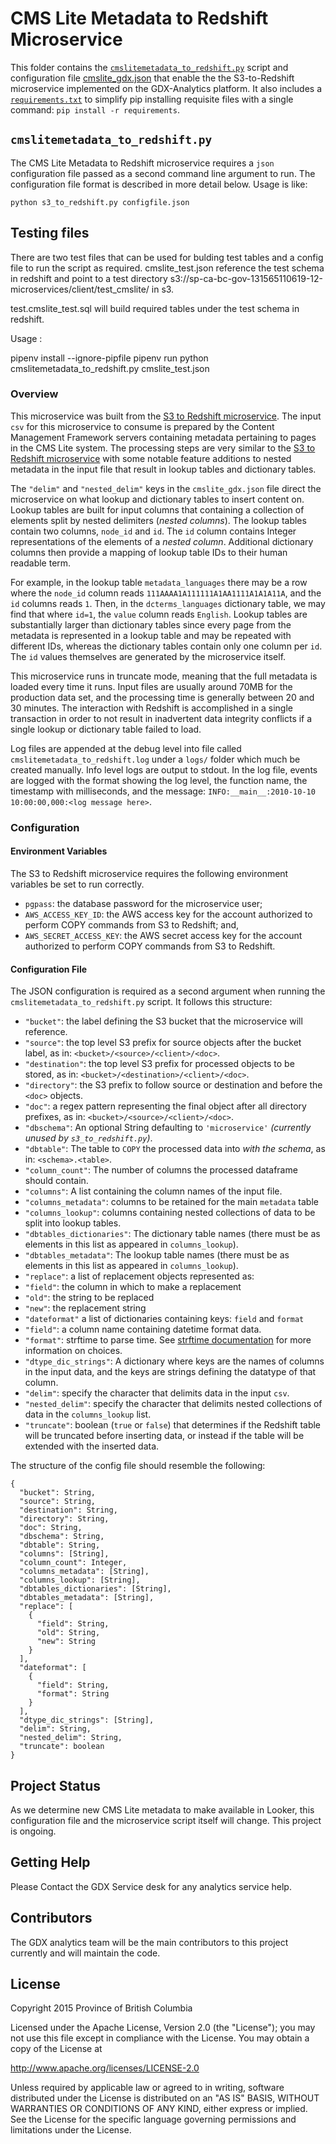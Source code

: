 # CMS Lite Metadata to Redshift Microservice

This folder contains the [`cmslitemetadata_to_redshift.py`](./cmslitemetadata_to_redshift.py) script and configuration file [cmslite_gdx.json](./cmslite_gdx.json) that enable the the S3-to-Redshift microservice implemented on the GDX-Analytics platform. It also includes a [`requirements.txt`](./requirements.txt) to simplify pip installing requisite files with a single command: `pip install -r requirements`.

## `cmslitemetadata_to_redshift.py`

The CMS Lite Metadata to Redshift microservice requires a `json` configuration file passed as a second command line argument to run. The configuration file format is described in more detail below. Usage is like:

```
python s3_to_redshift.py configfile.json
```

## Testing files

There are two test files that can be used for bulding test tables and a config file to run the script as required. cmslite_test.json reference the test schema in redshift and point to a test directory s3://sp-ca-bc-gov-131565110619-12-microservices/client/test_cmslite/ in s3. 

test.cmslite_test.sql will build required tables under the test schema in redshift.

Usage : 

pipenv install --ignore-pipfile
pipenv run python cmslitemetadata_to_redshift.py cmslite_test.json

### Overview

This microservice was built from the [S3 to Redshift microservice](/microservices/s3_to_redshift/). The input `csv` for this microservice to consume is prepared by the Content Management Framework servers containing metadata pertaining to pages in the CMS Lite system. The processing steps are very similar to the [S3 to Redshift microservice](/microservices/s3_to_redshift/) with some notable feature additions to nested metadata in the input file that result in lookup tables and dictionary tables.

The `"delim"` and `"nested_delim"` keys in the `cmslite_gdx.json` file direct the microservice on what lookup and dictionary tables to insert content on. Lookup tables are built for input columns that containing a collection of elements split by nested delimiters (_nested columns_). The lookup tables contain two columns, `node_id` and `id`. The `id` column contains Integer representations of the elements of a _nested column_. Additional dictionary columns then provide a mapping of lookup table IDs to their human readable term.

For example, in the lookup table `metadata_languages` there may be a row where the `node_id` column reads `111AAAA1A111111A1AA1111A1A1A11A`, and the `id` columns reads `1`. Then, in the `dcterms_languages` dictionary table, we may find that where `id=1`, the `value` column reads `English`. Lookup tables are substantially larger than dictionary tables since every page from the metadata is represented in a lookup table and may be repeated with different IDs, whereas the dictionary tables contain only one column per `id`. The `id` values themselves are generated by the microservice itself.

This microservice runs in truncate mode, meaning that the full metadata is loaded every time it runs. Input files are usually around 70MB for the production data set, and the processing time is generally between 20 and 30 minutes. The interaction with Redshift is accomplished in a single transaction in order to not result in inadvertent data integrity conflicts if a single lookup or dictionary table failed to load.

Log files are appended at the debug level into file called `cmslitemetadata_to_redshift.log` under a `logs/` folder which much be created manually. Info level logs are output to stdout. In the log file, events are logged with the format showing the log level, the function name, the timestamp with milliseconds, and the message: `INFO:__main__:2010-10-10 10:00:00,000:<log message here>`.

### Configuration

#### Environment Variables

The S3 to Redshift microservice requires the following environment variables be set to run correctly.

- `pgpass`: the database password for the microservice user;
- `AWS_ACCESS_KEY_ID`: the AWS access key for the account authorized to perform COPY commands from S3 to Redshift; and,
- `AWS_SECRET_ACCESS_KEY`: the AWS secret access key for the account authorized to perform COPY commands from S3 to Redshift.

#### Configuration File

The JSON configuration is required as a second argument when running the `cmslitemetadata_to_redshift.py` script. It follows this structure:

- `"bucket"`: the label defining the S3 bucket that the microservice will reference.
- `"source"`: the top level S3 prefix for source objects after the bucket label, as in: `<bucket>/<source>/<client>/<doc>`.
- `"destination"`: the top level S3 prefix for processed objects to be stored, as in: `<bucket>/<destination>/<client>/<doc>`.
- `"directory"`: the S3 prefix to follow source or destination and before the `<doc>` objects.
- `"doc"`: a regex pattern representing the final object after all directory prefixes, as in: `<bucket>/<source>/<client>/<doc>`.
- `"dbschema"`: An optional String defaulting to `'microservice'` _(currently unused by `s3_to_redshift.py`)_.
- `"dbtable"`: The table to `COPY` the processed data into _with the schema_, as in: `<schema>.<table>`.
- `"column_count"`: The number of columns the processed dataframe should contain.
- `"columns"`: A list containing the column names of the input file.
- `"columns_metadata"`: columns to be retained for the main `metadata` table
- `"columns_lookup"`: columns containing nested collections of data to be split into lookup tables.
- `"dbtables_dictionaries"`: The dictionary table names (there must be as elements in this list as appeared in `columns_lookup`).
- `"dbtables_metadata"`: The lookup table names (there must be as elements in this list as appeared in `columns_lookup`).
- `"replace"`: a list of replacement objects represented as:
 - `"field"`: the column in which to make a replacement
 - `"old"`: the string to be replaced
 - `"new"`: the replacement string
- `"dateformat"` a list of dictionaries containing keys: `field` and `format`
 - `"field"`: a column name containing datetime format data.
 - `"format"`: strftime to parse time. See [strftime documentation](https://docs.python.org/3/library/datetime.html#strftime-and-strptime-behavior) for more information on choices.
- `"dtype_dic_strings"`: A dictionary where keys are the names of columns in the input data, and the keys are strings defining the datatype of that column.
- `"delim"`: specify the character that delimits data in the input `csv`.
- `"nested_delim"`: specify the character that delimits nested collections of data in the `columns_lookup` list.
- `"truncate"`: boolean (`true` or `false`) that determines if the Redshift table will be truncated before inserting data, or instead if the table will be extended with the inserted data.

The structure of the config file should resemble the following:

```
{
  "bucket": String,
  "source": String,
  "destination": String,
  "directory": String,
  "doc": String,
  "dbschema": String,
  "dbtable": String,
  "columns": [String],
  "column_count": Integer,
  "columns_metadata": [String],
  "columns_lookup": [String],
  "dbtables_dictionaries": [String],
  "dbtables_metadata": [String],
  "replace": [
    {
      "field": String,
      "old": String,
      "new": String
    }
  ],
  "dateformat": [
    {
      "field": String,
      "format": String
    }
  ],
  "dtype_dic_strings": [String],
  "delim": String,
  "nested_delim": String,
  "truncate": boolean
}
```

## Project Status

As we determine new CMS Lite metadata to make available in Looker, this configuration file and the microservice script itself will change. This project is ongoing.

## Getting Help

Please Contact the GDX Service desk for any analytics service help.

## Contributors

The GDX analytics team will be the main contributors to this project currently and will maintain the code.

## License

Copyright 2015 Province of British Columbia

Licensed under the Apache License, Version 2.0 (the "License");
you may not use this file except in compliance with the License.
You may obtain a copy of the License at

   http://www.apache.org/licenses/LICENSE-2.0

Unless required by applicable law or agreed to in writing, software
distributed under the License is distributed on an "AS IS" BASIS,
WITHOUT WARRANTIES OR CONDITIONS OF ANY KIND, either express or implied.
See the License for the specific language governing permissions and limitations under the License.
